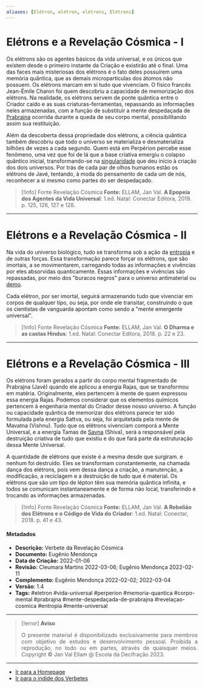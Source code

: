 ```yaml
---
aliases: [Elétron, elétron, elétrons, Elétrons]
---
```


# Elétrons e a Revelação Cósmica - I

Os elétrons são os agentes básicos da vida universal, e os únicos que existem desde o primeiro instante da Criação e existirão até o final. Uma das faces mais misteriosas dos elétrons é o fato deles possuírem uma memória quântica, que as demais micropartículas dos átomos não possuem. Os elétrons marcam em si tudo que vivenciam. O físico francês Jean-Émile Charon foi quem descobriu a capacidade de memorização dos elétrons. Na realidade, os elétrons servem de ponte quântica entre o Criador caído e as suas criaturas-ferramentas, repassando as informações neles armazenadas, com a função de substituir a mente despedaçada de [Prabrajna](Prabrajna.md) ocorrida durante a queda de seu corpo mental, possibilitando assim sua restituição. 

Além da descoberta dessa propriedade dos elétrons, a ciência quântica também descobriu que todo o universo se materializa e desmaterializa bilhões de vezes a cada segundo. Quem está em Perpérion percebe esse fenômeno, uma vez que foi de lá que a base criativa emergiu o colapso quântico inicial, transformando-se na [singularidade](Singularidade.md) que deu início à criação dos dois universos. Por trás de cada par de olhos humanos estão os elétrons de Javé, tentando, à moda do pensamento de cada um de nós, reconhecer a si mesmo como partes do ser despedaçado.   

> [!info] Fonte Revelação Cósmica
> **Fonte:** ELLAM, Jan Val. **A Epopeia dos Agentes da Vida Universal**: 1.ed. Natal: Conectar Editora, 2019. p. 125, 126, 127 e 128.

---
# Elétrons e a Revelação Cósmica - II

Na vida do universo biológico, tudo se transforma sob a ação da [entropia](Entropia.md) e de outras forças. Essa transformação parece forçar os elétrons, que são imortais, a se movimentarem, carregando todas as informações e vivências por eles absorvidas quanticamente. Essas informações e vivências são repassadas, por meio dos "buracos negros" para o universo antimaterial ou [demo](Demos.md). 
 
Cada elétron, por ser imortal, seguirá armazenando tudo que vivenciar em corpos de qualquer tipo, ou seja, por onde ele transitar, construindo o que os cientistas de vanguarda apontam como sendo a "mente emergente universal". 
 
> [!info] Fonte Revelação Cósmica
>**Fonte:** ELLAM, Jan Val. **O Dharma e as castas Hindus**: 1.ed. Natal: Conectar Editora, 2018. p. 22 e 23. 

---
# Elétrons e a Revelação Cósmica - III

Os elétrons foram gerados a partir do corpo mental fragmentado de Prabrajna (Javé) quando ele aplicou a energia Rajas, que se transformou em matéria. Originalmente, eles pertencem à mente de quem expressou essa energia Rajas. Podemos considerar que os elementos químicos pertencem à engenharia mental do Criador desse nosso universo. A função ou capacidade quântica de memorizar dos elétrons parece ter sido formulada pela energia Sattva, ou seja, foi arquitetada pela mente de Mavatna (Vishnu). Tudo que os elétrons vivenciam comporá a Mente Universal, e a energia Tamas de [Savna](Savna.md) (Shiva), será a responsável pela destruição criativa de tudo que existiu e do que fará parte da estruturação dessa Mente Universal. 

A quantidade de elétrons que existe é a mesma desde que surgiram. e nenhum foi destruído. Eles se transformam constantemente, na chamada dança dos elétrons, pois vem dessa dança a criação, a manutenção, a modificação, a reciclagem e a destruição de tudo que é material. Os elétrons que são um tipo de lépton têm sua memória quântica infinita, e todos se comunicam instantaneamente e de forma não local, transferindo e trocando as informações armazenadas.   

> [!info] Fonte Revelação Cósmica
>**Fonte:** ELLAM, Jan Val. **A Rebelião dos Elétrons e o Código de Vida do Criador**: 1.ed. Natal: Conectar, 2018. p. 41 e 43. 

#### Metadados

- **Descrição:** Verbete da Revelação Cósmica
- **Documento:** Eugênio Mendonça
- **Data de Criação:** 2022-01-06
- **Revisão:** Cleumara Martins 2022-03-06; Eugênio Mendonça 2022-02-11
- **Complemento:** Eugênio Mendonça 2022-02-02; 2022-03-04
- **Versão**: 1.4
- **Tags:**  #eletron #vida-universal #perperion #memoria-quantica #corpo-mental #prabrajna #mente-despedaçada-de-prabrajna #revelaçao-cosmica #entropia #mente-universal 

---
> [!error] **Aviso**
> <p align="justify">O presente material é disponibilizado exclusivamente para membros com objetivo de estudos e desenvolvimento pessoal. Proibida a reprodução, no todo ou em partes, através de quaisquer meios. Copyright © Jan Val Ellam @ Escola da Decifração 2023. </p>

---
- [Ir para a Homepage](Homepage.canvas)
- [Ir para o índide dos Verbetes](ÍNDIDE%20GERAL%20DOS%20VERBETES.canvas)